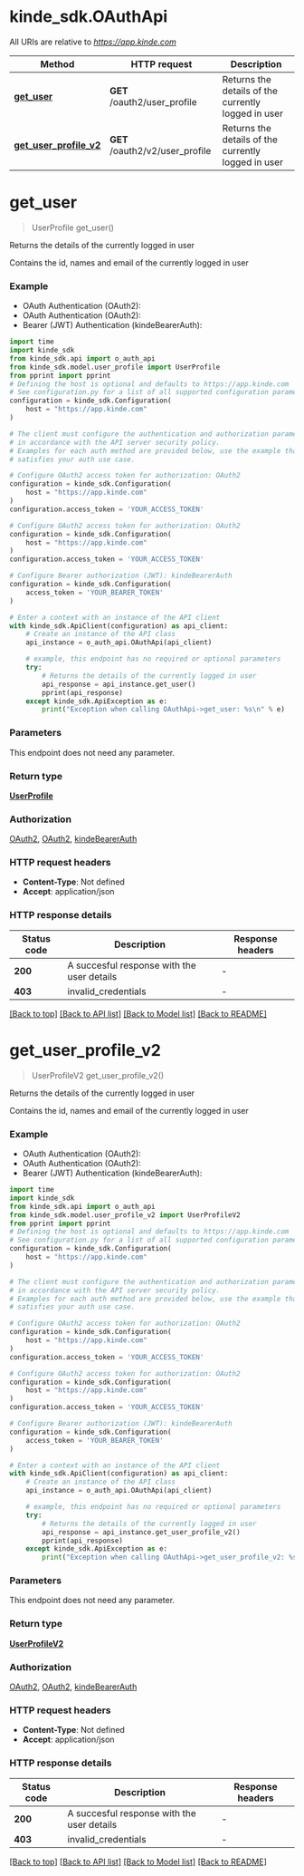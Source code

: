 # kinde_sdk.OAuthApi

All URIs are relative to *https://app.kinde.com*

Method | HTTP request | Description
------------- | ------------- | -------------
[**get_user**](OAuthApi.md#get_user) | **GET** /oauth2/user_profile | Returns the details of the currently logged in user
[**get_user_profile_v2**](OAuthApi.md#get_user_profile_v2) | **GET** /oauth2/v2/user_profile | Returns the details of the currently logged in user


# **get_user**
> UserProfile get_user()

Returns the details of the currently logged in user

Contains the id, names and email of the currently logged in user

### Example

* OAuth Authentication (OAuth2):
* OAuth Authentication (OAuth2):
* Bearer (JWT) Authentication (kindeBearerAuth):

```python
import time
import kinde_sdk
from kinde_sdk.api import o_auth_api
from kinde_sdk.model.user_profile import UserProfile
from pprint import pprint
# Defining the host is optional and defaults to https://app.kinde.com
# See configuration.py for a list of all supported configuration parameters.
configuration = kinde_sdk.Configuration(
    host = "https://app.kinde.com"
)

# The client must configure the authentication and authorization parameters
# in accordance with the API server security policy.
# Examples for each auth method are provided below, use the example that
# satisfies your auth use case.

# Configure OAuth2 access token for authorization: OAuth2
configuration = kinde_sdk.Configuration(
    host = "https://app.kinde.com"
)
configuration.access_token = 'YOUR_ACCESS_TOKEN'

# Configure OAuth2 access token for authorization: OAuth2
configuration = kinde_sdk.Configuration(
    host = "https://app.kinde.com"
)
configuration.access_token = 'YOUR_ACCESS_TOKEN'

# Configure Bearer authorization (JWT): kindeBearerAuth
configuration = kinde_sdk.Configuration(
    access_token = 'YOUR_BEARER_TOKEN'
)

# Enter a context with an instance of the API client
with kinde_sdk.ApiClient(configuration) as api_client:
    # Create an instance of the API class
    api_instance = o_auth_api.OAuthApi(api_client)

    # example, this endpoint has no required or optional parameters
    try:
        # Returns the details of the currently logged in user
        api_response = api_instance.get_user()
        pprint(api_response)
    except kinde_sdk.ApiException as e:
        print("Exception when calling OAuthApi->get_user: %s\n" % e)
```


### Parameters
This endpoint does not need any parameter.

### Return type

[**UserProfile**](UserProfile.md)

### Authorization

[OAuth2](../README.md#OAuth2), [OAuth2](../README.md#OAuth2), [kindeBearerAuth](../README.md#kindeBearerAuth)

### HTTP request headers

 - **Content-Type**: Not defined
 - **Accept**: application/json


### HTTP response details

| Status code | Description | Response headers |
|-------------|-------------|------------------|
**200** | A succesful response with the user details |  -  |
**403** | invalid_credentials |  -  |

[[Back to top]](#) [[Back to API list]](../README.md#documentation-for-api-endpoints) [[Back to Model list]](../README.md#documentation-for-models) [[Back to README]](../README.md)

# **get_user_profile_v2**
> UserProfileV2 get_user_profile_v2()

Returns the details of the currently logged in user

Contains the id, names and email of the currently logged in user

### Example

* OAuth Authentication (OAuth2):
* OAuth Authentication (OAuth2):
* Bearer (JWT) Authentication (kindeBearerAuth):

```python
import time
import kinde_sdk
from kinde_sdk.api import o_auth_api
from kinde_sdk.model.user_profile_v2 import UserProfileV2
from pprint import pprint
# Defining the host is optional and defaults to https://app.kinde.com
# See configuration.py for a list of all supported configuration parameters.
configuration = kinde_sdk.Configuration(
    host = "https://app.kinde.com"
)

# The client must configure the authentication and authorization parameters
# in accordance with the API server security policy.
# Examples for each auth method are provided below, use the example that
# satisfies your auth use case.

# Configure OAuth2 access token for authorization: OAuth2
configuration = kinde_sdk.Configuration(
    host = "https://app.kinde.com"
)
configuration.access_token = 'YOUR_ACCESS_TOKEN'

# Configure OAuth2 access token for authorization: OAuth2
configuration = kinde_sdk.Configuration(
    host = "https://app.kinde.com"
)
configuration.access_token = 'YOUR_ACCESS_TOKEN'

# Configure Bearer authorization (JWT): kindeBearerAuth
configuration = kinde_sdk.Configuration(
    access_token = 'YOUR_BEARER_TOKEN'
)

# Enter a context with an instance of the API client
with kinde_sdk.ApiClient(configuration) as api_client:
    # Create an instance of the API class
    api_instance = o_auth_api.OAuthApi(api_client)

    # example, this endpoint has no required or optional parameters
    try:
        # Returns the details of the currently logged in user
        api_response = api_instance.get_user_profile_v2()
        pprint(api_response)
    except kinde_sdk.ApiException as e:
        print("Exception when calling OAuthApi->get_user_profile_v2: %s\n" % e)
```


### Parameters
This endpoint does not need any parameter.

### Return type

[**UserProfileV2**](UserProfileV2.md)

### Authorization

[OAuth2](../README.md#OAuth2), [OAuth2](../README.md#OAuth2), [kindeBearerAuth](../README.md#kindeBearerAuth)

### HTTP request headers

 - **Content-Type**: Not defined
 - **Accept**: application/json


### HTTP response details

| Status code | Description | Response headers |
|-------------|-------------|------------------|
**200** | A succesful response with the user details |  -  |
**403** | invalid_credentials |  -  |

[[Back to top]](#) [[Back to API list]](../README.md#documentation-for-api-endpoints) [[Back to Model list]](../README.md#documentation-for-models) [[Back to README]](../README.md)
